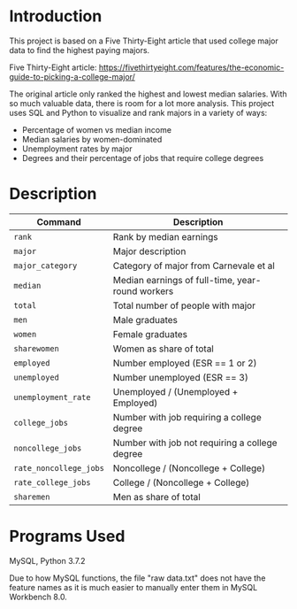 # Introduction
This project is based on a Five Thirty-Eight article that used college major data to find the highest paying majors. 

Five Thirty-Eight article: https://fivethirtyeight.com/features/the-economic-guide-to-picking-a-college-major/ 

The original article only ranked the highest and lowest median salaries. With so much valuable data, there is room for a lot more analysis. This project uses SQL and Python to visualize and rank majors in a variety of ways:
  - Percentage of women vs median income
  - Median salaries by women-dominated 
  - Unemployment rates by major
  - Degrees and their percentage of jobs that require college degrees
  

# Description

| Command | Description |
| --- | --- |
| `rank` | Rank by median earnings |
| `major` | Major description |
| `major_category` | Category of major from Carnevale et al |
| `median` | Median earnings of full-time, year-round workers |
| `total` | Total number of people with major |
| `men` | Male graduates |
| `women` | Female graduates |
| `sharewomen` | Women as share of total |
| `employed` | Number employed (ESR == 1 or 2) |
| `unemployed` | Number unemployed (ESR == 3) |
| `unemployment_rate` | Unemployed / (Unemployed + Employed) |
| `college_jobs` | Number with job requiring a college degree |
| `noncollege_jobs` | Number with job not requiring a college degree |
| `rate_noncollege_jobs` | Noncollege / (Noncollege + College) |
| `rate_college_jobs` | College / (Noncollege + College) |
| `sharemen` | Men as share of total |


# Programs Used
MySQL, Python 3.7.2

Due to how MySQL functions, the file "raw data.txt" does not have the feature names as it is much easier to manually enter them in MySQL Workbench 8.0. 
